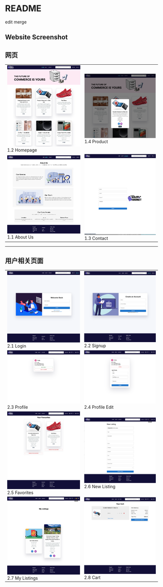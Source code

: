 # README

edit merge

## Website Screenshot 

## 网页

<table>
  <tr>
    <td><img src="doc/img/1.2_homepage.png" width="300"/><br>1.2 Homepage</td>
    <td><img src="doc/img/1.4_product.png" width="300"/><br>1.4 Product</td>
  </tr>
  <tr>
      <td><img src="doc/img/1.1_aboutus.png" width="300"/><br>1.1 About Us</td>
    <td><img src="doc/img/1.3_contact.png" width="300"/><br>1.3 Contact</td>
  </tr>
</table>

---

## 用户相关页面

<table>
  <tr>
    <td><img src="doc/img/2.1_login.png" width="300"/><br>2.1 Login</td>
    <td><img src="doc/img/2.signup.png" width="300"/><br>2.2 Signup</td>
  </tr>
  <tr>
    <td><img src="doc/img/2.3_profile.png" width="300"/><br>2.3 Profile</td>
    <td><img src="doc/img/2.4_profile-edit.png" width="300"/><br>2.4 Profile Edit</td>
  </tr>
  <tr>
    <td><img src="doc/img/2.5_fav.png" width="300"/><br>2.5 Favorites</td>
    <td><img src="doc/img/2.6_new-listing.png" width="300"/><br>2.6 New Listing</td>
  </tr>
  <tr>
    <td><img src="doc/img/2.7_my-listings.png" width="300"/><br>2.7 My Listings</td>
    <td><img src="doc/img/2.8_cart.png" width="300"/><br>2.8 Cart</td>
  </tr>
</table>
